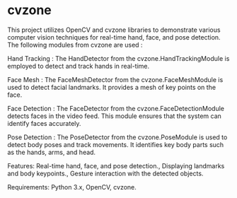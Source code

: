 # cvzone
This project utilizes OpenCV and cvzone libraries to demonstrate various computer vision techniques for real-time hand, face, and pose detection. The following modules from cvzone are used :

Hand Tracking : The HandDetector from the cvzone.HandTrackingModule is employed to detect and track hands in real-time.

Face Mesh : The FaceMeshDetector from the cvzone.FaceMeshModule is used to detect facial landmarks. It provides a mesh of key points on the face.

Face Detection : The FaceDetector from the cvzone.FaceDetectionModule detects faces in the video feed. This module ensures that the system can identify faces accurately.

Pose Detection : The PoseDetector from the cvzone.PoseModule is used to detect body poses and track movements. It identifies key body parts such as the hands, arms, and head.

Features: Real-time hand, face, and pose detection., Displaying landmarks and body keypoints., Gesture interaction with the detected objects.

Requirements: Python 3.x, OpenCV, cvzone.
